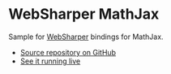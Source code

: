 # WebSharper MathJax

Sample for [WebSharper](https://websharper.com) bindings for MathJax.

* [Source repository on GitHub](https://github.com/websharper-samples/MathJax)
* [See it running live](https://websharper-samples.github.io/MathJax)
